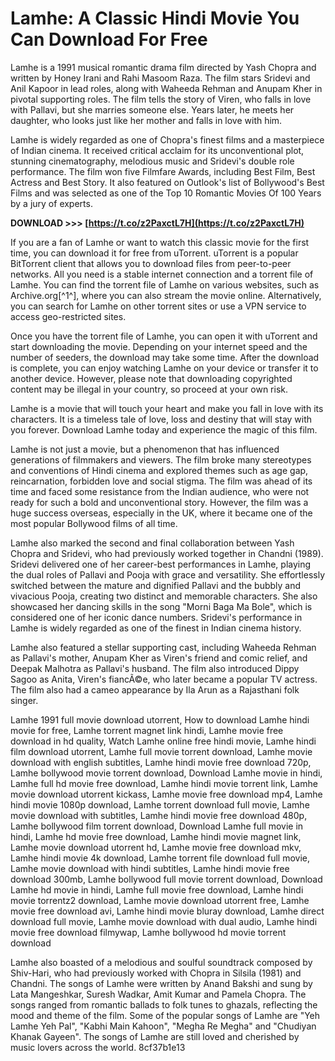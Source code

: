 
 
# Lamhe: A Classic Hindi Movie You Can Download For Free
 
Lamhe is a 1991 musical romantic drama film directed by Yash Chopra and written by Honey Irani and Rahi Masoom Raza. The film stars Sridevi and Anil Kapoor in lead roles, along with Waheeda Rehman and Anupam Kher in pivotal supporting roles. The film tells the story of Viren, who falls in love with Pallavi, but she marries someone else. Years later, he meets her daughter, who looks just like her mother and falls in love with him.
 
Lamhe is widely regarded as one of Chopra's finest films and a masterpiece of Indian cinema. It received critical acclaim for its unconventional plot, stunning cinematography, melodious music and Sridevi's double role performance. The film won five Filmfare Awards, including Best Film, Best Actress and Best Story. It also featured on Outlook's list of Bollywood's Best Films and was selected as one of the Top 10 Romantic Movies Of 100 Years by a jury of experts.
 
**DOWNLOAD >>> [https://t.co/z2PaxctL7H](https://t.co/z2PaxctL7H)**


 
If you are a fan of Lamhe or want to watch this classic movie for the first time, you can download it for free from uTorrent. uTorrent is a popular BitTorrent client that allows you to download files from peer-to-peer networks. All you need is a stable internet connection and a torrent file of Lamhe. You can find the torrent file of Lamhe on various websites, such as Archive.org[^1^], where you can also stream the movie online. Alternatively, you can search for Lamhe on other torrent sites or use a VPN service to access geo-restricted sites.
 
Once you have the torrent file of Lamhe, you can open it with uTorrent and start downloading the movie. Depending on your internet speed and the number of seeders, the download may take some time. After the download is complete, you can enjoy watching Lamhe on your device or transfer it to another device. However, please note that downloading copyrighted content may be illegal in your country, so proceed at your own risk.
 
Lamhe is a movie that will touch your heart and make you fall in love with its characters. It is a timeless tale of love, loss and destiny that will stay with you forever. Download Lamhe today and experience the magic of this film.
  
Lamhe is not just a movie, but a phenomenon that has influenced generations of filmmakers and viewers. The film broke many stereotypes and conventions of Hindi cinema and explored themes such as age gap, reincarnation, forbidden love and social stigma. The film was ahead of its time and faced some resistance from the Indian audience, who were not ready for such a bold and unconventional story. However, the film was a huge success overseas, especially in the UK, where it became one of the most popular Bollywood films of all time.
 
Lamhe also marked the second and final collaboration between Yash Chopra and Sridevi, who had previously worked together in Chandni (1989). Sridevi delivered one of her career-best performances in Lamhe, playing the dual roles of Pallavi and Pooja with grace and versatility. She effortlessly switched between the mature and dignified Pallavi and the bubbly and vivacious Pooja, creating two distinct and memorable characters. She also showcased her dancing skills in the song "Morni Baga Ma Bole", which is considered one of her iconic dance numbers. Sridevi's performance in Lamhe is widely regarded as one of the finest in Indian cinema history.
 
Lamhe also featured a stellar supporting cast, including Waheeda Rehman as Pallavi's mother, Anupam Kher as Viren's friend and comic relief, and Deepak Malhotra as Pallavi's husband. The film also introduced Dippy Sagoo as Anita, Viren's fiancÃ©e, who later became a popular TV actress. The film also had a cameo appearance by Ila Arun as a Rajasthani folk singer.
 
Lamhe 1991 full movie download utorrent,  How to download Lamhe hindi movie for free,  Lamhe torrent magnet link hindi,  Lamhe movie free download in hd quality,  Watch Lamhe online free hindi movie,  Lamhe hindi film download utorrent,  Lamhe full movie torrent download,  Lamhe movie download with english subtitles,  Lamhe hindi movie free download 720p,  Lamhe bollywood movie torrent download,  Download Lamhe movie in hindi,  Lamhe full hd movie free download,  Lamhe hindi movie torrent link,  Lamhe movie download utorrent kickass,  Lamhe movie free download mp4,  Lamhe hindi movie 1080p download,  Lamhe torrent download full movie,  Lamhe movie download with subtitles,  Lamhe hindi movie free download 480p,  Lamhe bollywood film torrent download,  Download Lamhe full movie in hindi,  Lamhe hd movie free download,  Lamhe hindi movie magnet link,  Lamhe movie download utorrent hd,  Lamhe movie free download mkv,  Lamhe hindi movie 4k download,  Lamhe torrent file download full movie,  Lamhe movie download with hindi subtitles,  Lamhe hindi movie free download 300mb,  Lamhe bollywood full movie torrent download,  Download Lamhe hd movie in hindi,  Lamhe full movie free download,  Lamhe hindi movie torrentz2 download,  Lamhe movie download utorrent free,  Lamhe movie free download avi,  Lamhe hindi movie bluray download,  Lamhe direct download full movie,  Lamhe movie download with dual audio,  Lamhe hindi movie free download filmywap,  Lamhe bollywood hd movie torrent download
 
Lamhe also boasted of a melodious and soulful soundtrack composed by Shiv-Hari, who had previously worked with Chopra in Silsila (1981) and Chandni. The songs of Lamhe were written by Anand Bakshi and sung by Lata Mangeshkar, Suresh Wadkar, Amit Kumar and Pamela Chopra. The songs ranged from romantic ballads to folk tunes to ghazals, reflecting the mood and theme of the film. Some of the popular songs of Lamhe are "Yeh Lamhe Yeh Pal", "Kabhi Main Kahoon", "Megha Re Megha" and "Chudiyan Khanak Gayeen". The songs of Lamhe are still loved and cherished by music lovers across the world.
 8cf37b1e13
 
